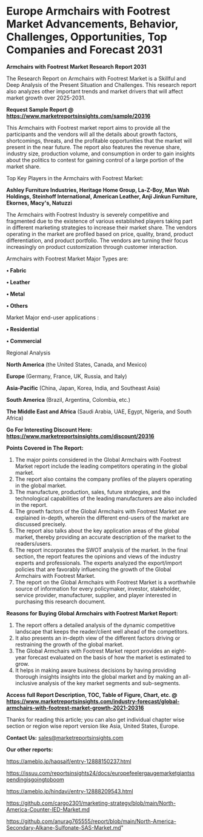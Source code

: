 # Europe Armchairs with Footrest Market Advancements, Behavior, Challenges, Opportunities, Top Companies and Forecast 2031

<strong>Armchairs with Footrest Market Research Report 2031</strong>

The Research Report on Armchairs with Footrest Market is a Skillful and Deep Analysis of the Present Situation and Challenges. This research report also analyzes other important trends and market drivers that will affect market growth over 2025-2031.

<strong>Request Sample Report @ <a href=https://www.marketreportsinsights.com/sample/20316>https://www.marketreportsinsights.com/sample/20316</a></strong>

This Armchairs with Footrest market report aims to provide all the participants and the vendors will all the details about growth factors, shortcomings, threats, and the profitable opportunities that the market will present in the near future. The report also features the revenue share, industry size, production volume, and consumption in order to gain insights about the politics to contest for gaining control of a large portion of the market share.

Top Key Players in the Armchairs with Footrest Market:

<strong>Ashley Furniture Industries, Heritage Home Group, La-Z-Boy, Man Wah Holdings, Steinhoff International, American Leather, Anji Jinkun Furniture, Ekornes, Macy's, Natuzzi</strong>

The Armchairs with Footrest Industry is severely competitive and fragmented due to the existence of various established players taking part in different marketing strategies to increase their market share. The vendors operating in the market are profiled based on price, quality, brand, product differentiation, and product portfolio. The vendors are turning their focus increasingly on product customization through customer interaction.

Armchairs with Footrest Market Major Types are:

<strong>• Fabric

• Leather

• Metal

• Others</strong>

Market Major end-user applications :

<strong>• Residential

• Commercial</strong>

Regional Analysis

</u><strong><b>North America</b></strong> (the United States, Canada, and Mexico)

<strong><b>Europe </b></strong>(Germany, France, UK, Russia, and Italy)

<strong><b>Asia-Pacific</b></strong> (China, Japan, Korea, India, and Southeast Asia)

<strong><b>South America</b></strong> (Brazil, Argentina, Colombia, etc.)

<strong><b>The Middle East and Africa</b></strong> (Saudi Arabia, UAE, Egypt, Nigeria, and South Africa)

<strong>Go For Interesting Discount Here: <a href=https://www.marketreportsinsights.com/discount/20316>https://www.marketreportsinsights.com/discount/20316</a></strong>

<strong>Points Covered in The Report:</strong>
<ol>
  <li>The major points considered in the Global Armchairs with Footrest Market report include the leading competitors operating in the global market.</li>
  <li>The report also contains the company profiles of the players operating in the global market.</li>
  <li>The manufacture, production, sales, future strategies, and the technological capabilities of the leading manufacturers are also included in the report.</li>
  <li>The growth factors of the Global Armchairs with Footrest Market are explained in-depth, wherein the different end-users of the market are discussed precisely.</li>
  <li>The report also talks about the key application areas of the global market, thereby providing an accurate description of the market to the readers/users.</li>
  <li>The report incorporates the SWOT analysis of the market. In the final section, the report features the opinions and views of the industry experts and professionals. The experts analyzed the export/import policies that are favorably influencing the growth of the Global Armchairs with Footrest Market.</li>
  <li>The report on the Global Armchairs with Footrest Market is a worthwhile source of information for every policymaker, investor, stakeholder, service provider, manufacturer, supplier, and player interested in purchasing this research document.</li>
</ol>
<strong>Reasons for Buying Global Armchairs with Footrest Market Report:</strong>

<ol>
  <li>The report offers a detailed analysis of the dynamic competitive landscape that keeps the reader/client well ahead of the competitors.</li>
  <li>It also presents an in-depth view of the different factors driving or restraining the growth of the global market.</li>
  <li>The Global Armchairs with Footrest Market report provides an eight-year forecast evaluated on the basis of how the market is estimated to grow.</li>
  <li>It helps in making aware business decisions by having providing thorough insights insights into the global market and by making an all-inclusive analysis of the key market segments and sub-segments.</li>
</ol>
<strong>Access full Report Description, TOC, Table of Figure, Chart, etc. @ <a href=https://www.marketreportsinsights.com/industry-forecast/global-armchairs-with-footrest-market-growth-2021-20316>https://www.marketreportsinsights.com/industry-forecast/global-armchairs-with-footrest-market-growth-2021-20316</a></strong>


Thanks for reading this article; you can also get individual chapter wise section or region wise report version like Asia, United States, Europe.

<strong>Contact Us:</strong>
sales@marketreportsinsights.com

<strong>Our other reports:</strong>

<a href=https://ameblo.jp/haqsaif/entry-12888150237.html>https://ameblo.jp/haqsaif/entry-12888150237.html</a>

<a href=https://issuu.com/reportsinsights24/docs/europefeelergaugemarketgiantsspendingisgoingtoboom>https://issuu.com/reportsinsights24/docs/europefeelergaugemarketgiantsspendingisgoingtoboom</a>

<a href=https://ameblo.jp/hindavi/entry-12888209543.html>https://ameblo.jp/hindavi/entry-12888209543.html</a>

<a href=https://github.com/cargo2301/marketing-strategy/blob/main/North-America-Counter-IED-Market.md>https://github.com/cargo2301/marketing-strategy/blob/main/North-America-Counter-IED-Market.md</a>

<a href=https://github.com/anurag765555/report/blob/main/North-America-Secondary-Alkane-Sulfonate-SAS-Market.md>https://github.com/anurag765555/report/blob/main/North-America-Secondary-Alkane-Sulfonate-SAS-Market.md</a>"
